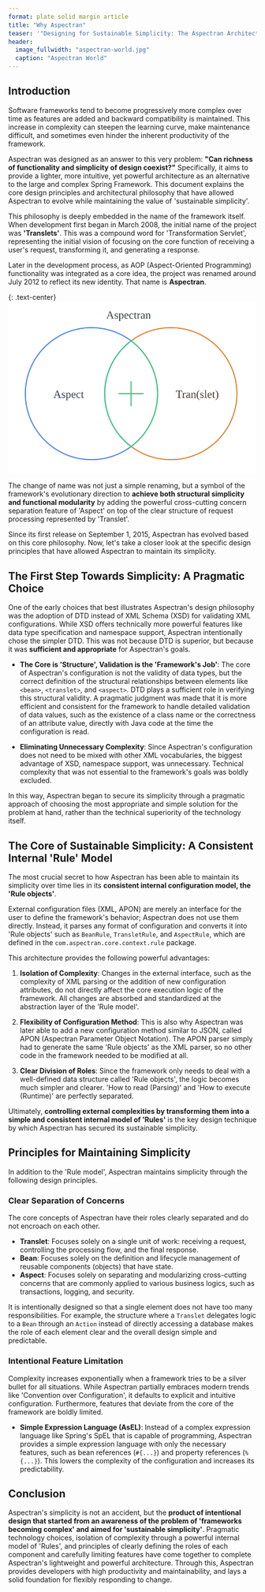 ```yaml
---
format: plate solid margin article
title: "Why Aspectran"
teaser: '"Designing for Sustainable Simplicity: The Aspectran Architectural Philosophy"'
header:
  image_fullwidth: "aspectran-world.jpg"
  caption: "Aspectran World"
---
```


## Introduction

Software frameworks tend to become progressively more complex over time as features are added and backward compatibility is maintained. This increase in complexity can steepen the learning curve, make maintenance difficult, and sometimes even hinder the inherent productivity of the framework.

Aspectran was designed as an answer to this very problem: **"Can richness of functionality and simplicity of design coexist?"** Specifically, it aims to provide a lighter, more intuitive, yet powerful architecture as an alternative to the large and complex Spring Framework. This document explains the core design principles and architectural philosophy that have allowed Aspectran to evolve while maintaining the value of 'sustainable simplicity'.

This philosophy is deeply embedded in the name of the framework itself. When development first began in March 2008, the initial name of the project was **'Translets'**. This was a compound word for 'Transformation Servlet', representing the initial vision of focusing on the core function of receiving a user's request, transforming it, and generating a response.

Later in the development process, as AOP (Aspect-Oriented Programming) functionality was integrated as a core idea, the project was renamed around July 2012 to reflect its new identity. That name is **Aspectran**.

{: .text-center}
![Aspect + Tran(slet) = Aspectran](/images/docs/aspect_tran.svg)

The change of name was not just a simple renaming, but a symbol of the framework's evolutionary direction to **achieve both structural simplicity and functional modularity** by adding the powerful cross-cutting concern separation feature of 'Aspect' on top of the clear structure of request processing represented by 'Translet'.

Since its first release on September 1, 2015, Aspectran has evolved based on this core philosophy. Now, let's take a closer look at the specific design principles that have allowed Aspectran to maintain its simplicity.

## The First Step Towards Simplicity: A Pragmatic Choice

One of the early choices that best illustrates Aspectran's design philosophy was the adoption of DTD instead of XML Schema (XSD) for validating XML configurations. While XSD offers technically more powerful features like data type specification and namespace support, Aspectran intentionally chose the simpler DTD. This was not because DTD is superior, but because it was **sufficient and appropriate** for Aspectran's goals.

-   **The Core is 'Structure', Validation is the 'Framework's Job'**: The core of Aspectran's configuration is not the validity of data types, but the correct definition of the structural relationships between elements like `<bean>`, `<translet>`, and `<aspect>`. DTD plays a sufficient role in verifying this structural validity. A pragmatic judgment was made that it is more efficient and consistent for the framework to handle detailed validation of data values, such as the existence of a class name or the correctness of an attribute value, directly with Java code at the time the configuration is read.

-   **Eliminating Unnecessary Complexity**: Since Aspectran's configuration does not need to be mixed with other XML vocabularies, the biggest advantage of XSD, namespace support, was unnecessary. Technical complexity that was not essential to the framework's goals was boldly excluded.

In this way, Aspectran began to secure its simplicity through a pragmatic approach of choosing the most appropriate and simple solution for the problem at hand, rather than the technical superiority of the technology itself.

## The Core of Sustainable Simplicity: A Consistent Internal 'Rule' Model

The most crucial secret to how Aspectran has been able to maintain its simplicity over time lies in its **consistent internal configuration model, the 'Rule objects'**.

External configuration files (XML, APON) are merely an interface for the user to define the framework's behavior; Aspectran does not use them directly. Instead, it parses any format of configuration and converts it into 'Rule objects' such as `BeanRule`, `TransletRule`, and `AspectRule`, which are defined in the `com.aspectran.core.context.rule` package.

This architecture provides the following powerful advantages:

1.  **Isolation of Complexity**: Changes in the external interface, such as the complexity of XML parsing or the addition of new configuration attributes, do not directly affect the core execution logic of the framework. All changes are absorbed and standardized at the abstraction layer of the 'Rule model'.

2.  **Flexibility of Configuration Method**: This is also why Aspectran was later able to add a new configuration method similar to JSON, called APON (Aspectran Parameter Object Notation). The APON parser simply had to generate the same 'Rule objects' as the XML parser, so no other code in the framework needed to be modified at all.

3.  **Clear Division of Roles**: Since the framework only needs to deal with a well-defined data structure called 'Rule objects', the logic becomes much simpler and clearer. 'How to read (Parsing)' and 'How to execute (Runtime)' are perfectly separated.

Ultimately, **controlling external complexities by transforming them into a simple and consistent internal model of 'Rules'** is the key design technique by which Aspectran has secured its sustainable simplicity.

## Principles for Maintaining Simplicity

In addition to the 'Rule model', Aspectran maintains simplicity through the following design principles.

### Clear Separation of Concerns

The core concepts of Aspectran have their roles clearly separated and do not encroach on each other.

-   **Translet**: Focuses solely on a single unit of work: receiving a request, controlling the processing flow, and the final response.
-   **Bean**: Focuses solely on the definition and lifecycle management of reusable components (objects) that have state.
-   **Aspect**: Focuses solely on separating and modularizing cross-cutting concerns that are commonly applied to various business logics, such as transactions, logging, and security.

It is intentionally designed so that a single element does not have too many responsibilities. For example, the structure where a `Translet` delegates logic to a `Bean` through an `Action` instead of directly accessing a database makes the role of each element clear and the overall design simple and predictable.

### Intentional Feature Limitation

Complexity increases exponentially when a framework tries to be a silver bullet for all situations. While Aspectran partially embraces modern trends like 'Convention over Configuration', it defaults to explicit and intuitive configuration. Furthermore, features that deviate from the core of the framework are boldly limited.

-   **Simple Expression Language (AsEL)**: Instead of a complex expression language like Spring's SpEL that is capable of programming, Aspectran provides a simple expression language with only the necessary features, such as bean references (`#{...}`) and property references (`%{...}`). This lowers the complexity of the configuration and increases its predictability.

## Conclusion

Aspectran's simplicity is not an accident, but the **product of intentional design that started from an awareness of the problem of 'frameworks becoming complex' and aimed for 'sustainable simplicity'**. Pragmatic technology choices, isolation of complexity through a powerful internal model of 'Rules', and principles of clearly defining the roles of each component and carefully limiting features have come together to complete Aspectran's lightweight and powerful architecture. Through this, Aspectran provides developers with high productivity and maintainability, and lays a solid foundation for flexibly responding to change.
